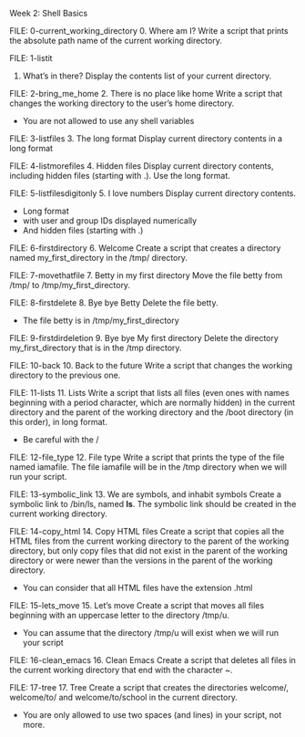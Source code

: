 Week 2: Shell Basics

FILE: 0-current_working_directory
0. Where am I?
Write a script that prints the absolute path name of the current working directory.

FILE: 1-listit
1. What’s in there?
Display the contents list of your current directory.

FILE: 2-bring_me_home
2. There is no place like home
Write a script that changes the working directory to the user’s home directory.
- You are not allowed to use any shell variables

FILE: 3-listfiles
3. The long format
Display current directory contents in a long format

FILE: 4-listmorefiles
4. Hidden files
Display current directory contents, including hidden files (starting with .). Use the long format.

FILE: 5-listfilesdigitonly
5. I love numbers
Display current directory contents.
- Long format
- with user and group IDs displayed numerically
- And hidden files (starting with .)

FILE: 6-firstdirectory
6. Welcome
Create a script that creates a directory named my_first_directory in the /tmp/ directory.

FILE: 7-movethatfile
7. Betty in my first directory
Move the file betty from /tmp/ to /tmp/my_first_directory.

FILE: 8-firstdelete
8. Bye bye Betty
Delete the file betty.
- The file betty is in /tmp/my_first_directory

FILE: 9-firstdirdeletion
9. Bye bye My first directory
Delete the directory my_first_directory that is in the /tmp directory.

FILE: 10-back
10. Back to the future
Write a script that changes the working directory to the previous one.

FILE: 11-lists
11. Lists
Write a script that lists all files (even ones with names beginning with a period character, which are normally hidden) in the current directory and the parent of the working directory and the /boot directory (in this order), in long format.
- Be careful with the /

FILE: 12-file_type
12. File type
Write a script that prints the type of the file named iamafile. The file iamafile will be in the /tmp directory when we will run your script.

FILE: 13-symbolic_link
13. We are symbols, and inhabit symbols
Create a symbolic link to /bin/ls, named __ls__. The symbolic link should be created in the current working directory.

FILE: 14-copy_html
14. Copy HTML files
Create a script that copies all the HTML files from the current working directory to the parent of the working directory, but only copy files that did not exist in the parent of the working directory or were newer than the versions in the parent of the working directory.
- You can consider that all HTML files have the extension .html

FILE: 15-lets_move
15. Let’s move
Create a script that moves all files beginning with an uppercase letter to the directory /tmp/u.
- You can assume that the directory /tmp/u will exist when we will run your script

FILE: 16-clean_emacs
16. Clean Emacs
Create a script that deletes all files in the current working directory that end with the character ~.

FILE: 17-tree
17. Tree
Create a script that creates the directories welcome/, welcome/to/ and welcome/to/school in the current directory.
- You are only allowed to use two spaces (and lines) in your script, not more.

